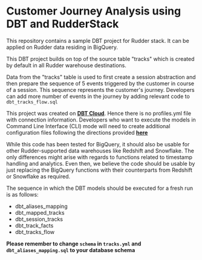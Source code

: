 # Customer Journey Analysis using DBT and RudderStack

This repository contains a sample DBT project for Rudder stack. It can be applied on Rudder data residing in BigQuery. 

This DBT project builds on top of the source table "tracks" which is created by default in all Rudder warehouse destinations. 

Data from the "tracks" table is used to first create a session abstraction and then prepare the sequence of 5 events triggered by the 
customer in course of a session. This sequence represents the customer's journey. Developers can add more number of events in the journey
by adding relevant code to `dbt_tracks_flow.sql`

This project was created on [**DBT Cloud**](https://cloud.getdbt.com). Hence there is no profiles.yml file with connection information. 
Developers who want to execute the models in Command Line Interface (CLI) mode will need to create additional configuration files 
following the directions provided [**here**](https://docs.getdbt.com/docs/running-a-dbt-project/using-the-command-line-interface/)

While this code has been tested for BigQuery, it should also be usable for other Rudder-supported data warehouses like Redshift and Snowflake. 
The only differences might arise with regards to functions related to timestamp handling and analytics. 
Even then, we believe the code should be usable by just replacing the BigQuery functions with their counterparts from Redshift or Snowflake as required.

The sequence in which the DBT models should be executed for a fresh run is as follows:
* dbt_aliases_mapping
* dbt_mapped_tracks
* dbt_session_tracks
* dbt_track_facts
* dbt_tracks_flow

**Please remember to change `schema` in `tracks.yml` and `dbt_aliases_mapping.sql` to your database schema**
